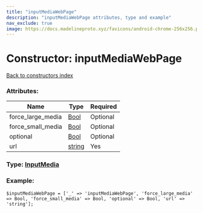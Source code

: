 ```yaml
---
title: "inputMediaWebPage"
description: "inputMediaWebPage attributes, type and example"
nav_exclude: true
image: https://docs.madelineproto.xyz/favicons/android-chrome-256x256.png
---
```

# Constructor: inputMediaWebPage  
[Back to constructors index](/API_docs/constructors/index.html)



### Attributes:

| Name     |    Type       | Required |
|----------|---------------|----------|
|force\_large\_media|[Bool](/API_docs/types/Bool.html) | Optional|
|force\_small\_media|[Bool](/API_docs/types/Bool.html) | Optional|
|optional|[Bool](/API_docs/types/Bool.html) | Optional|
|url|[string](/API_docs/types/string.html) | Yes|



### Type: [InputMedia](/API_docs/types/InputMedia.html)


### Example:

```
$inputMediaWebPage = ['_' => 'inputMediaWebPage', 'force_large_media' => Bool, 'force_small_media' => Bool, 'optional' => Bool, 'url' => 'string'];
```  
